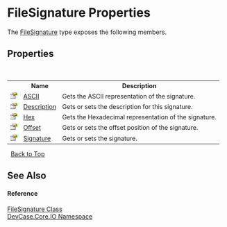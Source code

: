 # FileSignature Properties
 

The <a href="T_DevCase_Core_IO_FileSignature">FileSignature</a> type exposes the following members.


## Properties
&nbsp;<table><tr><th></th><th>Name</th><th>Description</th></tr><tr><td>![Public property](media/pubproperty.gif "Public property")</td><td><a href="P_DevCase_Core_IO_FileSignature_ASCII">ASCII</a></td><td>
Gets the ASCII representation of the signature.</td></tr><tr><td>![Public property](media/pubproperty.gif "Public property")</td><td><a href="P_DevCase_Core_IO_FileSignature_Description">Description</a></td><td>
Gets or sets the description for this signature.</td></tr><tr><td>![Public property](media/pubproperty.gif "Public property")</td><td><a href="P_DevCase_Core_IO_FileSignature_Hex">Hex</a></td><td>
Gets the Hexadecimal representation of the signature.</td></tr><tr><td>![Public property](media/pubproperty.gif "Public property")</td><td><a href="P_DevCase_Core_IO_FileSignature_Offset">Offset</a></td><td>
Gets or sets the offset position of the signature.</td></tr><tr><td>![Public property](media/pubproperty.gif "Public property")</td><td><a href="P_DevCase_Core_IO_FileSignature_Signature">Signature</a></td><td>
Gets or sets the signature.</td></tr></table>&nbsp;
<a href="#filesignature-properties">Back to Top</a>

## See Also


#### Reference
<a href="T_DevCase_Core_IO_FileSignature">FileSignature Class</a><br /><a href="N_DevCase_Core_IO">DevCase.Core.IO Namespace</a><br />